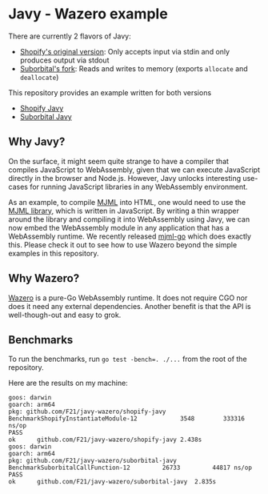 # Javy - Wazero example

There are currently 2 flavors of Javy:
- [Shopify's original version](https://github.com/Shopify/javy): Only accepts input via stdin and only produces output via stdout
- [Suborbital's fork](https://github.com/suborbital/javy): Reads and writes to memory (exports `allocate` and `deallocate`)

This repository provides an example written for both versions
- [Shopify Javy](shopify-javy)
- [Suborbital Javy](suborbital-javy)

## Why Javy?
On the surface, it might seem quite strange to have a compiler that compiles JavaScript to WebAssembly, given that we
can execute JavaScript directly in the browser and Node.js. However, Javy unlocks interesting use-cases for running 
JavaScript libraries in any WebAssembly environment.

As an example, to compile [MJML](https://mjml.io/) into HTML, one would need to use the [MJML library](https://github.com/mjmlio/mjml),
which is written in JavaScript. By writing a thin wrapper around the library and compiling it into WebAssembly using
Javy, we can now embed the WebAssembly module in any application that has a WebAssembly runtime. We recently released
[mjml-go](https://github.com/Boostport/mjml-go) which does exactly this. Please check it out to see how to use Wazero
beyond the simple examples in this repository.

## Why Wazero?
[Wazero](https://github.com/tetratelabs/wazero) is a pure-Go WebAssembly runtime. It does not require CGO nor does it
need any external dependencies. Another benefit is that the API is well-though-out and easy to grok. 

## Benchmarks
To run the benchmarks, run `go test -bench=. ./...` from the root of the repository.

Here are the results on my machine:
```
goos: darwin
goarch: arm64
pkg: github.com/F21/javy-wazero/shopify-javy
BenchmarkShopifyInstantiateModule-12    	    3548	    333316 ns/op
PASS
ok  	github.com/F21/javy-wazero/shopify-javy	2.438s
goos: darwin
goarch: arm64
pkg: github.com/F21/javy-wazero/suborbital-javy
BenchmarkSuborbitalCallFunction-12    	   26733	     44817 ns/op
PASS
ok  	github.com/F21/javy-wazero/suborbital-javy	2.835s
```
